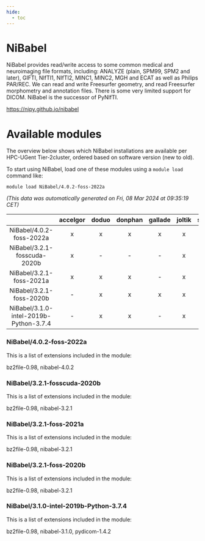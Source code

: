 ```yaml
---
hide:
  - toc
---
```


NiBabel
=======


NiBabel provides read/write access to some common medical and neuroimaging file formats, including: ANALYZE (plain, SPM99, SPM2 and later), GIFTI, NIfTI1, NIfTI2, MINC1, MINC2, MGH and ECAT as well as Philips PAR/REC. We can read and write Freesurfer geometry, and read Freesurfer morphometry and annotation files. There is some very limited support for DICOM. NiBabel is the successor of PyNIfTI.

https://nipy.github.io/nibabel
# Available modules


The overview below shows which NiBabel installations are available per HPC-UGent Tier-2cluster, ordered based on software version (new to old).

To start using NiBabel, load one of these modules using a `module load` command like:

```shell
module load NiBabel/4.0.2-foss-2022a
```

*(This data was automatically generated on Fri, 08 Mar 2024 at 09:35:19 CET)*  

| |accelgor|doduo|donphan|gallade|joltik|skitty|
| :---: | :---: | :---: | :---: | :---: | :---: | :---: |
|NiBabel/4.0.2-foss-2022a|x|x|x|x|x|x|
|NiBabel/3.2.1-fosscuda-2020b|x|-|-|-|x|-|
|NiBabel/3.2.1-foss-2021a|x|x|x|-|x|x|
|NiBabel/3.2.1-foss-2020b|-|x|x|x|x|x|
|NiBabel/3.1.0-intel-2019b-Python-3.7.4|-|x|x|-|x|x|


### NiBabel/4.0.2-foss-2022a

This is a list of extensions included in the module:

bz2file-0.98, nibabel-4.0.2

### NiBabel/3.2.1-fosscuda-2020b

This is a list of extensions included in the module:

bz2file-0.98, nibabel-3.2.1

### NiBabel/3.2.1-foss-2021a

This is a list of extensions included in the module:

bz2file-0.98, nibabel-3.2.1

### NiBabel/3.2.1-foss-2020b

This is a list of extensions included in the module:

bz2file-0.98, nibabel-3.2.1

### NiBabel/3.1.0-intel-2019b-Python-3.7.4

This is a list of extensions included in the module:

bz2file-0.98, nibabel-3.1.0, pydicom-1.4.2